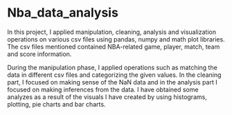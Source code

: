 # Nba_data_analysis

In this project, I applied manipulation, cleaning, analysis and visualization operations on various csv files using pandas, numpy and math plot libraries. The csv files mentioned contained NBA-related game, player, match, team and score information.

During the manipulation phase, I applied operations such as matching the data in different csv files and categorizing the given values. In the cleaning part, I focused on making sense of the NaN data and in the analysis part I focused on making inferences from the data. I have obtained some analyzes as a result of the visuals I have created by using histograms, plotting, pie charts and bar charts.
